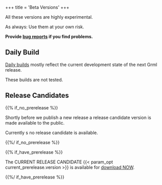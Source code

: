 +++
title = 'Beta Versions'
+++

All these versions are highly experimental.

As always:
Use them at your own risk.

**Provide [bug reports](/bugs/) if you find problems.**

## Daily Build

[Daily builds](/daily/) mostly reflect the current development state of the next Grml release.

These builds are not tested.

## Release Candidates

{{% if_no_prerelease %}}

Shortly before we publish a new release a release candidate version is made available to the public.

Currently s no release candidate is available.

{{%/ if_no_prerelease %}}

{{% if_have_prerelease %}}

The CURRENT RELEASE CANDIDATE {{< param_opt current_prerelease.version >}} is available for
<a href="/download/prerelease/">download NOW</a>.</p>

{{%/ if_have_prerelease %}}
